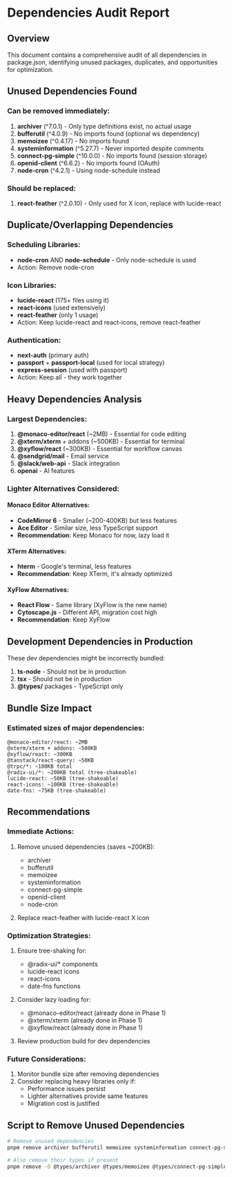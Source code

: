 # Dependencies Audit Report

## Overview

This document contains a comprehensive audit of all dependencies in package.json, identifying unused packages, duplicates, and opportunities for optimization.

## Unused Dependencies Found

### Can be removed immediately:

1. **archiver** (^7.0.1) - Only type definitions exist, no actual usage
2. **bufferutil** (^4.0.9) - No imports found (optional ws dependency)
3. **memoizee** (^0.4.17) - No imports found
4. **systeminformation** (^5.27.7) - Never imported despite comments
5. **connect-pg-simple** (^10.0.0) - No imports found (session storage)
6. **openid-client** (^6.6.2) - No imports found (OAuth)
7. **node-cron** (^4.2.1) - Using node-schedule instead

### Should be replaced:

1. **react-feather** (^2.0.10) - Only used for X icon, replace with lucide-react

## Duplicate/Overlapping Dependencies

### Scheduling Libraries:

- **node-cron** AND **node-schedule** - Only node-schedule is used
- Action: Remove node-cron

### Icon Libraries:

- **lucide-react** (175+ files using it)
- **react-icons** (used extensively)
- **react-feather** (only 1 usage)
- Action: Keep lucide-react and react-icons, remove react-feather

### Authentication:

- **next-auth** (primary auth)
- **passport** + **passport-local** (used for local strategy)
- **express-session** (used with passport)
- Action: Keep all - they work together

## Heavy Dependencies Analysis

### Largest Dependencies:

1. **@monaco-editor/react** (~2MB) - Essential for code editing
2. **@xterm/xterm** + addons (~500KB) - Essential for terminal
3. **@xyflow/react** (~300KB) - Essential for workflow canvas
4. **@sendgrid/mail** - Email service
5. **@slack/web-api** - Slack integration
6. **openai** - AI features

### Lighter Alternatives Considered:

#### Monaco Editor Alternatives:

- **CodeMirror 6** - Smaller (~200-400KB) but less features
- **Ace Editor** - Similar size, less TypeScript support
- **Recommendation**: Keep Monaco for now, lazy load it

#### XTerm Alternatives:

- **hterm** - Google's terminal, less features
- **Recommendation**: Keep XTerm, it's already optimized

#### XyFlow Alternatives:

- **React Flow** - Same library (XyFlow is the new name)
- **Cytoscape.js** - Different API, migration cost high
- **Recommendation**: Keep XyFlow

## Development Dependencies in Production

These dev dependencies might be incorrectly bundled:

1. **ts-node** - Should not be in production
2. **tsx** - Should not be in production
3. **@types/** packages - TypeScript only

## Bundle Size Impact

### Estimated sizes of major dependencies:

```
@monaco-editor/react: ~2MB
@xterm/xterm + addons: ~500KB
@xyflow/react: ~300KB
@tanstack/react-query: ~50KB
@trpc/*: ~100KB total
@radix-ui/*: ~200KB total (tree-shakeable)
lucide-react: ~50KB (tree-shakeable)
react-icons: ~100KB (tree-shakeable)
date-fns: ~75KB (tree-shakeable)
```

## Recommendations

### Immediate Actions:

1. Remove unused dependencies (saves ~200KB):
   - archiver
   - bufferutil
   - memoizee
   - systeminformation
   - connect-pg-simple
   - openid-client
   - node-cron

2. Replace react-feather with lucide-react X icon

### Optimization Strategies:

1. Ensure tree-shaking for:
   - @radix-ui/\* components
   - lucide-react icons
   - react-icons
   - date-fns functions

2. Consider lazy loading for:
   - @monaco-editor/react (already done in Phase 1)
   - @xterm/xterm (already done in Phase 1)
   - @xyflow/react (already done in Phase 1)

3. Review production build for dev dependencies

### Future Considerations:

1. Monitor bundle size after removing dependencies
2. Consider replacing heavy libraries only if:
   - Performance issues persist
   - Lighter alternatives provide same features
   - Migration cost is justified

## Script to Remove Unused Dependencies

```bash
# Remove unused dependencies
pnpm remove archiver bufferutil memoizee systeminformation connect-pg-simple openid-client node-cron react-feather

# Also remove their types if present
pnpm remove -D @types/archiver @types/memoizee @types/connect-pg-simple @types/node-cron
```
